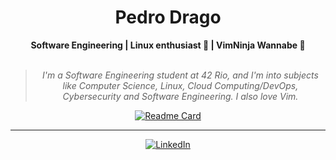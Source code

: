 <h1 align="center"> Pedro Drago </h1>
    
<div align="center">
    <b>Software Engineering | Linux enthusiast 🐧 | VimNinja Wannabe 🥷 </b>
    <br>
    <br>
    <blockquote>
        <p><i> I'm a Software Engineering student at 42 Rio, and I'm into subjects like Computer Science, Linux, Cloud Computing/DevOps, Cybersecurity and Software Engineering. I also love Vim.</i></p>    
    </blockquote>
    
[![Readme Card](https://github-readme-stats.vercel.app/api/pin/?username=PedroDrago&repo=42&theme=transparent)](https://github.com/PedroDrago/42)

    

</div>
<!--
---
<div align="center">
    <p>Technologies i've Used in Projects</p>
</div>
<div display="inline" align="center">
    <img width="45" src="https://cdn.jsdelivr.net/gh/devicons/devicon/icons/c/c-original.svg" />          
    <img width="45" src="https://cdn.jsdelivr.net/gh/devicons/devicon/icons/ruby/ruby-original.svg" />
    <img width="45" src="https://cdn.jsdelivr.net/gh/devicons/devicon/icons/rails/rails-original-wordmark.svg" />     
    <img width="45" src="https://cdn.jsdelivr.net/gh/devicons/devicon/icons/sqlite/sqlite-original.svg" />          
    <img width="45" src="https://cdn.jsdelivr.net/gh/devicons/devicon/icons/linux/linux-original.svg" />
    <img width="45" src="https://cdn.jsdelivr.net/gh/devicons/devicon/icons/python/python-original.svg" />    
    <img width="45" src="https://cdn.jsdelivr.net/gh/devicons/devicon/icons/heroku/heroku-plain.svg" />
</div>

<!--
<div align="center">
![Top Langs](https://github-readme-stats.vercel.app/api/top-langs/?username=PedroDrago&layout=compact&theme=transparent&hide_progress=true&hide=shell,html,css)a
</div>
--->
<div align="center">


---

[![LinkedIn](https://img.shields.io/badge/linkedin-%230077B5.svg?style=for-the-badge&logo=linkedin&logoColor=white)](https://www.linkedin.com/in/pedro-drago/)


</div>



